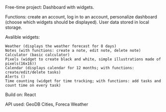 

Free-time project: Dashboard with widgets.

Functions: create an account, log in to an account, personalize dashboard (choose which widgets should be displayed). User data stored in local storage.

Avalible widgets:

    Weather (displays the weather forecast for 8 days)
    Notes (with functions: create a note, edit note, delete note)
    Calculator (basic calculator)
    Pixels (widget to create black and white, simple illustrations made of pixels(16x16))
    Calendar (displays calendar for 12 months; with functions: create/edit/delete tasks)
    Alerts ()
    Time counting (widget for time tracking; with functions: add tasks and count time on every task)

Build on: React

API used: GeoDB Cities, Foreca Weather
